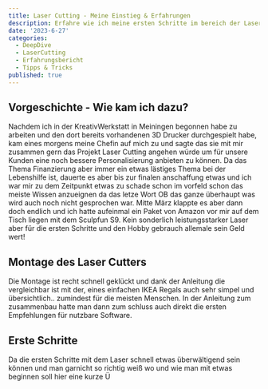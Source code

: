 ```yaml
---
title: Laser Cutting - Meine Einstieg & Erfahrungen
description: Erfahre wie ich meine ersten Schritte im bereich der Laser Gravur & Cutting gemacht habe und was dabei gelernt habe.
date: '2023-6-27'
categories:
  - DeepDive
  - LaserCutting
  - Erfahrungsbericht
  - Tipps & Tricks
published: true
---
```


## Vorgeschichte - Wie kam ich dazu?

Nachdem ich in der KreativWerkstatt in Meiningen begonnen habe zu arbeiten und den dort bereits vorhandenen 3D Drucker durchgespielt habe, kam eines morgens meine Chefin auf mich zu und sagte das sie mit mir zusammen gern das Projekt Laser Cutting angehen würde um für unsere Kunden eine noch bessere Personalisierung anbieten zu können. Da das Thema Finanzierung aber immer ein etwas lästiges Thema bei der Lebenshilfe ist, dauerte es aber bis zur finalen anschaffung etwas und ich war mir zu dem Zeitpunkt etwas zu schade schon im vorfeld schon das meiste Wissen anzueignen da das letze Wort OB das ganze überhaupt was wird auch noch nicht gesprochen war.
Mitte März klappte es aber dann doch endlich und ich hatte aufeinmal ein Paket von Amazon vor mir auf dem Tisch liegen mit dem Sculpfun S9. Kein sonderlich leistungsstarker Laser aber für die ersten Schritte und den Hobby gebrauch allemale sein Geld wert! 

## Montage des Laser Cutters

Die Montage ist recht schnell geklückt und dank der Anleitung die vergleichbar ist mit der, eines einfachen IKEA Regals auch sehr simpel und übersichtlich.. zumindest für die meisten Menschen. In der Anleitung zum zusammenbau hatte man dann zum schluss auch direkt die ersten Empfehlungen für nutzbare Software.

## Erste Schritte

Da die ersten Schritte mit dem Laser schnell etwas überwältigend sein können und man garnicht so richtig weiß wo und wie man mit etwas beginnen soll hier eine kurze Ü